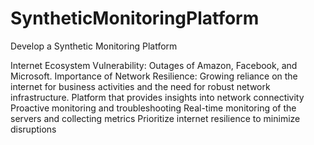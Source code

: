 # SyntheticMonitoringPlatform
Develop a Synthetic Monitoring Platform 

Internet Ecosystem Vulnerability: Outages of Amazon,  Facebook, and Microsoft.​
Importance of Network Resilience: Growing reliance on the internet for business activities and the need for robust network infrastructure.​
Platform that provides insights into network connectivity​
Proactive monitoring and troubleshooting​
Real-time monitoring of the servers and collecting metrics​
Prioritize internet resilience to minimize disruptions

